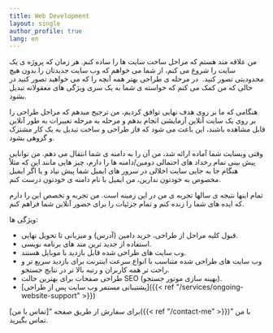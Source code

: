 ```yaml
---
title: Web Development
layout: single
author_profile: true
lang: en
---
```

من علاقه مند هستم که مراحل ساخت سایت ها را ساده کنم. هر زمان که پروژه ی یک سایت را شروع می کنم، از شما می خواهم که وب سایت جدیدتان را بدون هیچ محدودیتی تصور کنید.  در مرحله ی طراحی بهتر همه آنچه را که می خواهید تصور کنید در حالی که من کمک می کنم که خواسته ی شما به یک سری ویژگی های معقولانه تبدیل بشود.

هنگامی که ما بر روی هدف نهایی توافق کردیم، من ترجیح میدهم که مراحل طراحی را بر روی یک سایت آنلاین آزمایشی انجام بدهم و مرحله به مرحله تغییرات به طور آنلاین قابل مشاهده باشند، این باعث می شود که فاز طراحی و ساخت تبدیل به یک کار مشترک و گروهی بشود.

وقتی وبسایت شما آماده ارائه شد، من آن را به دامنه ی شما انتقال می دهم. من توانایی پیش بینی تمام رخداد های احتمالی دومین/دامنه ها را دارم، چیز هایی مانند این که مثلاً هنگام جا به جایی سایت اخلالی در سرور های ایمیل شما پیش نیاد و یا اگر ایمیل مخصوص به خودتون ندارین، من ایمیل با نام دامنه ی خودتون درست کنم.

تمام اینها نتیجه ی سالها تجربه ی من در این زمینه است. من تجربه و تخصص این را دارم که ایده های شما را زنده کنم و تمام جزئیات را برای حضور آنلاین شما فراهم کنم.

ویژگی ها:

* قبول کلیه مراحل از طراحی، خرید دامین (آدرس) و میزبانی تا تحویل نهایی.
* استفاده از جدید ترین متد های برنامه نویسی.
* وب سایت های طراحی شده قابل بازدید با موبایل هستند.
* وب سایت های طراحی شده متناسب با انواع سرعت اینترنت برای بازدید سریع تر و راحت تر همه کاربران و رتبه بالا تر در نتایج جستجو.
* طراحی صفحات برای بهترین حالت SEO (بهینه ‌سازی موتور جستجو).
* [پشتیبانی مستمر وب سایت پس از طراحی]({{< ref "/services/ongoing-website-support" >}})

برای سفارش از طریق صفحه “[تماس با من]({{< ref "/contact-me" >}})” با من تماس بگیرید.
